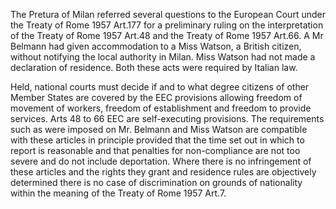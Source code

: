 The Pretura of Milan referred several questions to the European Court under the Treaty of Rome 1957 Art.177 for a preliminary ruling on the interpretation of the Treaty of Rome 1957 Art.48 and the Treaty of Rome 1957 Art.66. A Mr Belmann had given accommodation to a Miss Watson, a British citizen, without notifying the local authority in Milan. Miss Watson had not made a declaration of residence. Both these acts were required by Italian law.

Held, national courts must decide if and to what degree citizens of other Member States are covered by the EEC provisions allowing freedom of movement of workers, freedom of establishment and freedom to provide services. Arts 48 to 66 EEC are self-executing provisions. The requirements such as were imposed on Mr. Belmann and Miss Watson are compatible with these articles in principle provided that the time set out in which to report is reasonable and that penalties for non-compliance are not too severe and do not include deportation. Where there is no infringement of these articles and the rights they grant and residence rules are objectively determined there is no case of discrimination on grounds of nationality within the meaning of the Treaty of Rome 1957 Art.7.